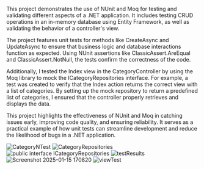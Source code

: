 This project demonstrates the use of NUnit and Moq for testing and validating different aspects of a .NET application. 
It includes testing CRUD operations in an in-memory database using Entity Framework, as well as validating the behavior of a controller's view.

The project features unit tests for methods like CreateAsync and UpdateAsync to ensure that business logic and database interactions function as expected.
Using NUnit assertions like ClassicAssert.AreEqual and ClassicAssert.NotNull, the tests confirm the correctness of the code.

Additionally, I tested the Index view in the CategoryController by using the Moq library to mock the ICategoryRepositories interface. For example,
a test was created to verify that the Index action returns the correct view with a list of categories.
By setting up the mock repository to return a predefined list of categories, I ensured that the controller properly retrieves and displays the data.

This project highlights the effectiveness of NUnit and Moq in catching issues early, improving code quality, and ensuring reliability.
It serves as a practical example of how unit tests can streamline development and reduce the likelihood of bugs in a .NET application.

![CategoryNTest](https://github.com/user-attachments/assets/af55a270-e088-4bd8-ad89-35be6789ecb5)
![CategoryRepositories](https://github.com/user-attachments/assets/cd71386d-b9b4-4122-b951-91683edbc64d)
![public interface ICategoryRepositories](https://github.com/user-attachments/assets/78a2e327-daa5-4732-8775-e9c5a4b48d24)
![testResults](https://github.com/user-attachments/assets/4cf33c50-44a8-41b5-b1ce-16159fdfb7a5)
![Screenshot 2025-01-15 170820](https://github.com/user-attachments/assets/21b79a6d-a41a-40fe-ba7f-ba14318c17d6)
![viewTest](https://github.com/user-attachments/assets/b4f3608f-2c12-410c-8ccd-cb0dab351f02)
